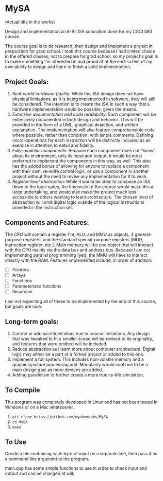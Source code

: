 # MySA
(Actual title in the works)

Design and implementation an 8-Bit ISA simulation done for my CSCI 480 course.

The course goal is to do research, then design and implement a project in preparation for grad school.
I took this course because I had limited choice in the offered classes, not to prepare for grad school, so my project's goal is to make something I'm interested in and proud of at the end--a test of my own ability to design and learn to finish a solid implementation.

## Project Goals:
  1.  *Real-world hardware fidelity*: While this ISA design does not have physical limitations, as it is being implemented in software, they will still be considered. The intention is to create the ISA in such a way that a hardware implementation would be possible, given the means. 
  2.  *Extensive documentation and code readability*: Each component will be extensively documented in both design and behavior. This will be provided in the form of a UML, graphical depiction, and written explanation. The implementation will also feature comprehensible code where possible, rather than concision, with ample comments. Defining micro-operations for each instruction will be distinctly included as an exercise in attention to detail and fidelity. 
  3.  *Fully-modular components*: Because each component does not “know” about its environment, only its input and output, it would be most preferred to implement the components in this way, as well. This also has the added bonus of allowing for anyone to replace a component with their own, re-write control logic, or use a component in another project without the need to revise any implementation for it to work.  
  4.  *Register-level abstraction*: While it would be ideal to compose an ISA down to the logic gates, the timescale of the course would make this a large undertaking, and would also make the project much less accessible to others wanting to learn architecture. The chosen level of abstraction will omit digital logic outside of the logical instructions provided in the instruction set. 

## Components and Features:
  The CPU will contain a register file, ALU, and MMU as objects, 4 general-purpose registers, and the standard special-purpose registers (MDR, instruction register, etc.).
  Main memory will be one object that will interact with the CPU mainly via the data bus and address bus. Because I am not implementing parallel programming (yet), the MMU will have to interact directly with the RAM.
  Features implemented include, in order of addition:
  - [ ] Pointers
  - [ ] Arrays
  - [ ] Functions
  - [ ] Parameterized functions
  - [ ] Recursion
  
  I am not expecting all of these to be implemented by the end of this course, but goals are nice.
 
## Long-term goals:
  1.  Correct or add sacrificed ideas due to course limitations. Any design that was tweaked to fit a smaller scope will be revised to its originality, and features that were omitted will be included. 
  2.  Reduce abstraction as I learn more about computer architecture. Digital logic may either be a part of a forked project or added to this one. 
  3.  Implement a full system. This includes non-volatile memory and a graphics/picture processing unit. Modularity would continue to be a main design goal as more devices are added. 
  4.  Adding parallelism to further create a more true-to-life simulation.

## To Compile
  This program was completely developed in Linux and has not been tested in Windows or on a Mac whatsoever.

  1. `git clone https://github.com/myahenochs/MySA`
  2. `cd MySA`
  3. `make`

## To Use
  Create a file containing each byte of input on a separate line, then pass it as a command line argument to the program.
  
  main.cpp has some simple functions to use in order to check input and output and can be changed at will.
